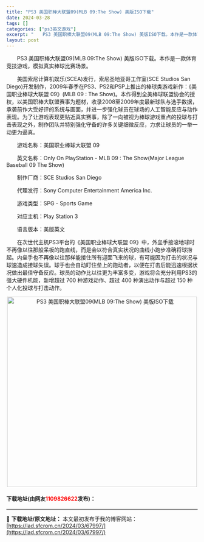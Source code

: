 ```yaml
---
title: "PS3 美国职棒大联盟09(MLB 09:The Show) 美版ISO下载"
date: 2024-03-28
tags: []
categories: ["ps3英文游戏"]
excerpt: "　　PS3 美国职棒大联盟09(MLB 09:The Show) 美版ISO下载。本作是一款体育竞技游戏，模拟真实棒球比赛场景。 　　美国索尼计算机娱乐(SCEA)发行，索尼圣地亚哥工作室(SCE Studios San Diego)开发制作，2009年春季在PS3、PS2和PSP上推出的棒球类游戏&hellip;"
layout: post
---
```


 <p>　　PS3 美国职棒大联盟09(MLB 09:The Show) 美版ISO下载。本作是一款体育竞技游戏，模拟真实棒球比赛场景。</p> <p>　　美国索尼计算机娱乐(SCEA)发行，索尼圣地亚哥工作室(SCE Studios San Diego)开发制作，2009年春季在PS3、PS2和PSP上推出的棒球类游戏新作：《美国职业棒球大联盟 09》(MLB 09 : The Show)。本作得到全美棒球联盟协会的授权，以美国职棒大联盟赛事为题材，收录2008至2009年度最新球队与选手数据，承袭前作大受好评的系统与画面，并进一步强化球员在球场的人工智能反应与动作表现。为了让游戏表现更贴近真实赛事，除了一向被视为棒球游戏重点的投球与打击表现之外，制作团队并特别强化守备的许多关键细微反应，力求让球员的一举一动更为逼真。</p> <p>　　游戏名称：美国职业棒球大联盟 09</p> <p>　　英文名称：Only On PlayStation - MLB 09 : The Show(Major League Baseball 09 The Show)</p> <p>　　制作厂商：SCE Studios San Diego</p> <p>　　代理发行：Sony Computer Entertainment America Inc.</p> <p>　　游戏类型：SPG - Sports Game</p> <p>　　对应主机：Play Station 3</p> <p>　　语言版本：美版英文</p> <p>　　在次世代主机PS3平台的《美国职业棒球大联盟 09》中，外垒手接滚地球时不再像以往那般呆板的跑直线，而是会以符合真实状况的曲线小跑步准确将球捞起。内垒手也不再像以往那样能接住所有迎面飞来的球，有可能因为打击的状况与球速造成接球失误。球手也会自动盯住垒上的跑动者，以便在打击后能迅速根据状况做出最佳守备反应。球员的动作比以往更为丰富多变，游戏将会充分利用PS3的强大硬件机能，新增超过 700 种游戏动作、超过 400 种演出动作与超过 150 种个人化投球与打击动作。</p> <p align="center"><img align="" border="0" src="https://lad.sfcrom.cn/wp-content/uploads/2024/03/20240328_66051db1f3215.jpg" width="500" alt="PS3 美国职棒大联盟09(MLB 09:The Show) 美版ISO下载" /></p> <p><h4>下载地址(由网友<font color="red">1109826622</font>发布)：</h4></p> 

---
📖 **下载地址/原文地址：** 本文最初发布于我的博客网站：[https://lad.sfcrom.cn/2024/03/67997/](https://lad.sfcrom.cn/2024/03/67997/)
